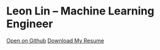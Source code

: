 # Leon Lin – Machine Learning Engineer
[Open on Github](examples/resume_en.pdf)
[Download My Resume](https://drive.google.com/file/d/14olOYguGfad-UdGBLPm9qtxBiGJhOP3K/view?usp=sharing)
